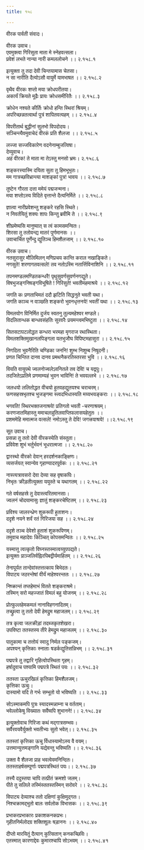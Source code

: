 ```yaml
---
title: १५८

---
```

वीरक पार्वती संवादः।  
  
वीरक उवाच।  
एवमुक्त्वा गिरिसुता माता मे स्नेहवत्सला।  
प्रवेशं लभते नान्या नारी कमललोचने ।। २.१५८.१  
  
इत्युक्ता तु तदा देवी चिन्तयामास चेतसा।  
न सा नारीति दैत्योऽसौ वायुर्मे यामभाषत ।। २.१५८.२  
  
वृथैव वीरकः शप्तो मया क्रोधपरीतया।  
अकार्यं क्रियते मूढैः प्रायः क्रोधसमीरितैः ।। २.१५८.३  
  
क्रोधेन नश्यते कीर्तिः क्रोधो हन्ति स्थिरां श्रियम्।  
अपरिच्छन्नतत्वार्था पुत्रं शापितवत्यहम् ।। २.१५८.४  
  
विपरीतार्थ बुद्धीनां सुलभो विपदोदयः।  
सञ्चिन्त्यैवमुवाचेदं वीरकं प्रति शैलजा ।। २.१५८.५  
  
लज्जा सज्जविकारेण वदनेनाम्बुजत्विषा।  
देव्युवाच।  
अहं वीरक! ते माता मा तेऽस्तु मनसो भ्रमः। २.१५८.६  
  
शङ्करस्यास्मि दयिता सुता तु हिमभूभृतः।  
मम गात्रच्छविभ्रान्त्या माशङ्कां पुत्र! भावय ।। २.१५८.७  
  
तुष्टेन गौरता दत्ता ममेयं पद्मजन्मना।  
मया शप्तोऽस्य विदिते वृत्तान्ते दैत्यनिर्मिते ।। २.१५८.८  
  
ज्ञात्वा नारीप्रवेशन्तु शङ्करे रहसि स्थिते।  
न निवर्तयितुं शक्यः शापः किन्तु ब्रवीमि ते ।। २.१५८.९  
  
शीघ्रमेष्यसि मानुष्यात् स त्वं कामसमन्वितः।  
शिरसा तु ततोवन्द्य मातरं पूर्णमानसः ।।  
उवाचार्चित पूर्णेन्दु द्युतिञ्च हिमशैलजाम् ।। २.१५८.१०  
  
वीरक उवाच।  
नतसुरासुर मौलिमिलन् मणिप्रचय कान्ति कराल नखाङ्किते।  
नगसुते! शरणागतवत्सले! तव नतोऽस्मि नतार्त्तिविनाशिनि ।। २.१५८.११  
  
तपनमण्डलमण्डितकन्धरै! पृथुसुवर्णसुवर्णनगद्युते।  
विषभुजङ्गनिषङ्गविभूषिते ! गिरिसुते! भवतीमहमाश्रये ।। २.१५८.१२  
  
जगति कः प्रणताभिमतं ददौ झटिति सिद्धनुते भवती यथा।  
जगति काञ्च न वाञ्छति शङ्करो भुवनधृत्तनये! भवतीं यथा ।। २.१५८.१३  
  
विमलयोग विनिर्मित दुर्जय स्वतनु तुल्यमहेश्वर मण्डले।  
विदलितान्धक बान्धवसंहतिः सुरवरैः प्रयमन्त्वमभिष्टुता ।। २.१५८.१४  
  
सितसटापटलोद्धत कन्धरा भरमहा मृगराज रथास्थिता।  
विमलशक्तिमुखानलपिङ्गला यतभुजौघ विपिष्टमहासुरा ।। २.१५८.१५  
  
निगदिता भुवनैरिति चण्डिका जननि! शुम्भ निशुम्ब निषूदनी।  
प्रणत चिन्तित दानव दानव प्रमथनैकरतिस्तरसा भुवि ।। २.१५८.१६  
  
वियति वायुपथे ज्वलनोज्वलेऽवनितले तव देवि! च यद्वपुः।  
तदजितेऽप्रतिमे प्रणमाम्यहं भुवन भाविनि! ते भववल्लभे ।। २.१५८.१७  
  
जलधयो ललितोद्धत वीचयो हुतवहद्युतयश्च चराचरम्।  
फणसहस्रभृतश्च भुजङ्गमा स्त्वदभिधास्यति मय्यभयङ्कराः ।। २.१५८.१८  
  
भगवति! स्थिरभक्तजनाश्रये! प्रतिगतो भवती -चरणाश्रयम्।  
करणजातमिहास्तु ममाचलन्नुतिलवाप्तिफलासयहेतुतः ।।  
प्रशममेहि ममात्मज वत्सले! नमोऽस्तु ते देवि! जगत्त्रयाश्रये! ।।२.१५८.१९  
  
सूत उवाच।  
प्रसन्ना तु ततो देवी वीरकस्येति संस्तुता।  
प्रविवेश शुभं भर्तुर्भवनं भूधरात्मजा ।। २.१५८.२०  
  
द्वारस्थो वीरको देवान् हरदर्शनकाङ्क्षिणः।  
व्यसर्जयत् स्वान्येव गृहाण्यादरपूर्वकः ।। २.१५८.२१  
  
नास्त्यत्रावसरो देवा देव्या सह वृषाकपिः।  
निभृतः क्रीड़तीत्युक्ता ययुस्ते च यथागतम् ।। २.१५८.२२  
  
गते वर्षसहस्रे तु देवास्त्वरितमानसाः।  
ज्वलनं चोदयामासुः ज्ञातुं शङ्करचेष्टितम् ।। २.१५८.२३  
  
प्रविश्य जालरन्ध्रेण शुकरूपी हुताशनः।  
ददृशे नयने शर्वं रतं गिरिजया सह ।। २.१५८.२४  
  
ददृशे तञ्च देवेशो हुताशं शुकरूपिणम्।  
तमुवाच महादेवः किञ्चित् कोपसमन्वितः ।। २.१५८.२५  
  
यस्मात्तु त्वत्कृतो विघ्नस्तस्मात्वय्युपपद्यते।  
इत्युक्तः प्राञ्जलिर्वह्निरपिबद्वीर्यमाहितम् ।। २.१५८.२६  
  
तेनापूर्यत तान्देवांस्तत्तत्काय बिभेदतः।  
विपाट्य जठरन्तेषां वीर्यं माहेश्वरन्ततः ।। २.१५८.२७  
  
निष्क्रान्तं तप्तहेमाभं वितते शङ्कराश्रमे।  
तस्मिन् सरो महज्जातं विमलं बहु योजनम् ।। २.१५८.२८  
  
प्रोत्फुल्लहेमकमलं नानाविहगनादितम्।  
तच्छ्रुत्वा तु ततो देवी हेमद्रुम महाजलम्।। २.१५८.२९  
  
तत्र कृत्वा जलक्रीड़ां तदब्जकृतशेखरा।  
उपविष्टा ततस्तस्य तीरे हेमद्रुम महाजलम् ।। २.१५८.३०  
  
पातुकामा च तत्तोयं स्वादु निर्मल पङ्कजम्।  
अपश्यन् कृत्तिकाः स्नाताः षडर्कद्युतिसन्निभम् ।। २.१५८.३१  
  
पद्मपत्रे तु तद्वारि गृहित्वोपस्थिता गृहम्।  
हर्षादुवाच पश्यामि पद्मपत्रे स्थितं पयः ।। २.१५८.३२  
  
ततस्ता ऊचुरखिलं कृत्तिका हिमशैलजम्।  
कृत्तिका ऊचुः।  
दास्यामो यदि ते गर्भः सम्भूतो यो भविष्यति ।। २.१५८.३३  
  
सोऽस्माकमपि पुत्रः स्यादस्मन्नाम्ना च वर्तताम्।  
भवेल्लोकेषु विख्यातः सर्वेष्वपि शुभानने!।। २.१५८.३४  
  
इत्युक्तोवाच गिरिजा कथं मद्गात्रसम्भवः।  
सर्वैरवयवैर्युक्तो भवतीभ्यः सुतो भवेत्।। २.१५८.३५  
  
ततस्तां कृत्तिका ऊचु र्विधास्यामोऽस्य वै वयम्।  
उत्तमान्युत्तमङ्गानि यद्येवन्तु भविष्यति ।। २.१५८.३६  
  
उक्ता वै शैलजा प्राह भवत्वेवमनिन्दितः।  
ततस्ताहर्षसम्पूर्णाः पद्मपत्रस्थितं पयः।। २.१५८.३७  
  
तस्यै ददुस्तया चापि तत्प्रीतं क्रमशो जलम्।  
पीते तु सलिले तस्मिंस्ततस्तस्मिन् सरोवरे ।। २.१५८.३८  
  
विपाट्य देव्याश्च ततो दक्षिणां कुक्षिमुद्गतः।  
निश्चक्रामद्भुतो बालः सर्वलोक विभासकः ।। २.१५८.३९  
  
प्रभाकरप्रभाकारः प्रकाशकनकप्रभः।  
गृहीतनिर्मलोदग्र शक्तिशूलः षड़ाननः ।। २.१५८.४०  
  
दीप्तो मारयितुं दैत्यान् कुत्सितान् कनकच्छिविः।  
एतस्मात् कारणाद्देवः कुमारश्चापि सोऽभवम् ।। २.१५८.४१